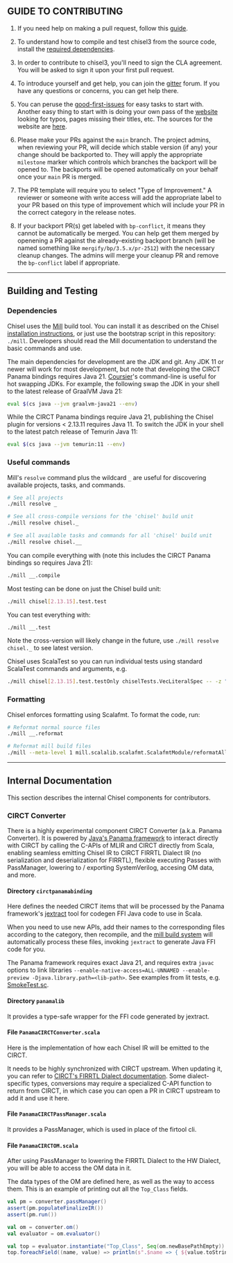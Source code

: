 ## GUIDE TO CONTRIBUTING

1. If you need help on making a pull request, follow this [guide](https://docs.github.com/en/github/collaborating-with-pull-requests/proposing-changes-to-your-work-with-pull-requests/about-pull-requests).

2. To understand how to compile and test chisel3 from the source code, install the [required dependencies](https://www.chisel-lang.org/docs/installation).

3. In order to contribute to chisel3, you'll need to sign the CLA agreement. You will be asked to sign it upon your first pull request.

<!-- This ones helped me a lot -->

4. To introduce yourself and get help, you can join the [gitter](https://gitter.im/freechipsproject/chisel3) forum. If you have any questions or concerns, you can get help there.

5. You can peruse the [good-first-issues](https://github.com/chipsalliance/chisel3/issues?q=is%3Aissue+is%3Aopen+label%3A%22good+first+issue%22) for easy tasks to start with. Another easy thing to start with is doing your own pass of the [website](https://www.chisel-lang.org/chisel3/docs/introduction.html) looking for typos, pages missing their titles, etc. The sources for the website are [here](https://github.com/chipsalliance/chisel3/tree/master/docs).

6. Please make your PRs against the `main` branch. The project admins, when reviewing your PR, will decide which stable version (if any) your change should be backported to. They will apply the appropriate `milestone` marker which controls which branches the backport will be opened to. The backports will be opened automatically on your behalf once your `main` PR is merged.

7. The PR template will require you to select "Type of Improvement." A reviewer or someone with write access will add the appropriate label to your PR based on this type of improvement which will include your PR in the correct category in the release notes.

8. If your backport PR(s) get labeled with `bp-conflict`, it means they cannot be automatically be merged. You can help get them merged by openening a PR against the already-existing backport branch (will be named something like `mergify/bp/3.5.x/pr-2512`) with the necessary cleanup changes. The admins will merge your cleanup PR and remove the `bp-conflict` label if appropriate.

---

## Building and Testing

### Dependencies

Chisel uses the [Mill](https://mill-build.org/) build tool.
You can install it as described on the Chisel [installation instructions](https://www.chisel-lang.org/docs/installation), or just use the bootstrap script in this repository: `./mill`.
Developers should read the Mill documentation to understand the basic commands and use.

The main dependencies for development are the JDK and git.
Any JDK 11 or newer will work for most development, but note that developing the CIRCT Panama bindings requires Java 21.
[Coursier](https://get-coursier.io)'s command-line is useful for hot swapping JDKs.
For example, the following swap the JDK in your shell to the latest release of GraalVM Java 21:

```sh
eval $(cs java --jvm graalvm-java21 --env)
```

While the CIRCT Panama bindings require Java 21, publishing the Chisel plugin for versions < 2.13.11 requires Java 11.
To switch the JDK in your shell to the latest patch release of Temurin Java 11:

```sh
eval $(cs java --jvm temurin:11 --env)
```

### Useful commands

Mill's `resolve` command plus the wildcard `_` are useful for discovering available projects, tasks, and commands.

```sh
# See all projects
./mill resolve _

# See all cross-compile versions for the 'chisel' build unit
./mill resolve chisel._

# See all available tasks and commands for all 'chisel' build unit
./mill resolve chisel.__
```

You can compile everything with (note this includes the CIRCT Panama bindings so requires Java 21):
```sh
./mill __.compile
```

Most testing can be done on just the Chisel build unit:
```sh
./mill chisel[2.13.15].test.test
```

You can test everything with:
```sh
./mill __.test
```

Note the cross-version will likely change in the future, use `./mill resolve chisel._` to see latest version.

Chisel uses ScalaTest so you can run individual tests using standard ScalaTest commands and arguments, e.g.
```sh
./mill chisel[2.13.15].test.testOnly chiselTests.VecLiteralSpec -- -z "lits must fit in vec element width"
```

### Formatting

Chisel enforces formatting using Scalafmt.
To format the code, run:

```sh
# Reformat normal source files
./mill __.reformat

# Reformat mill build files
./mill --meta-level 1 mill.scalalib.scalafmt.ScalafmtModule/reformatAll sources
```

---

## Internal Documentation

This section describes the internal Chisel components for contributors.

### CIRCT Converter

There is a highly experimental component CIRCT Converter (a.k.a. Panama Converter). It is powered by [Java's Panama framework](https://openjdk.org/projects/panama/) to interact directly with CIRCT by calling the C-APIs of MLIR and CIRCT directly from Scala, enabling seamless emitting Chisel IR to CIRCT FIRRTL Dialect IR (no serialization and deserialization for FIRRTL), flexible executing Passes with PassManager, lowering to / exporting SystemVerilog, accesing OM data, and more.

#### Directory `circtpanamabinding`

Here defines the needed CIRCT items that will be processed by the Panama framework's [jextract](https://github.com/openjdk/jextract) tool for codegen FFI Java code to use in Scala.

When you need to use new APIs, add their names to the corresponding files according to the category, then recompile, and the [mill build system](https://github.com/chipsalliance/chisel/blob/master/common.sc) will automatically process these files, invoking `jextract` to generate Java FFI code for you.

The Panama framework requires exact Java 21, and requires extra `javac` options to link libraries `--enable-native-access=ALL-UNNAMED --enable-preview -Djava.library.path=<lib-path>`. See examples from lit tests, e.g. [SmokeTest.sc](https://github.com/chipsalliance/chisel/blob/main/lit/tests/SmokeTest.sc).

#### Directory `panamalib`

It provides a type-safe wrapper for the FFI code generated by jextract.

#### File `PanamaCIRCTConverter.scala`

Here is the implementation of how each Chisel IR will be emitted to the CIRCT.

It needs to be highly synchronized with CIRCT upstream. When updating it, you can refer to [CIRCT's FIRRTL Dialect documentation](https://circt.llvm.org/docs/Dialects/FIRRTL/). Some dialect-specific types, conversions may require a specialized C-API function to return from CIRCT, in which case you can open a PR in CIRCT upstream to add it and use it here.

#### File `PanamaCIRCTPassManager.scala`

It provides a PassManager, which is used in place of the firtool cli.

#### File `PanamaCIRCTOM.scala`

After using PassManager to lowering the FIRRTL Dialect to the HW Dialect, you will be able to access the OM data in it.

The data types of the OM are defined here, as well as the way to access them. This is an example of printing out all the `Top_Class` fields.

```scala
val pm = converter.passManager()
assert(pm.populateFinalizeIR())
assert(pm.run())

val om = converter.om()
val evaluator = om.evaluator()

val top = evaluator.instantiate("Top_Class", Seq(om.newBasePathEmpty)).get
top.foreachField((name, value) => println(s".$name => { ${value.toString} }"))
```
